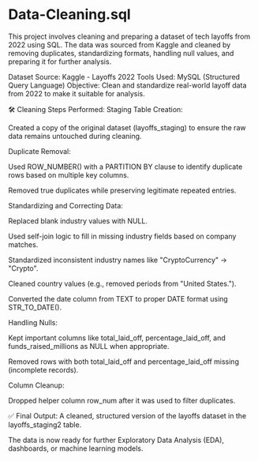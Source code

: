 # Data-Cleaning.sql
This project involves cleaning and preparing a dataset of tech layoffs from 2022 using SQL. The data was sourced from Kaggle and cleaned by removing duplicates, standardizing formats, handling null values, and preparing it for further analysis.

Dataset Source: Kaggle - Layoffs 2022
Tools Used: MySQL (Structured Query Language)
Objective: Clean and standardize real-world layoff data from 2022 to make it suitable for analysis.

🛠️ Cleaning Steps Performed:
Staging Table Creation:

Created a copy of the original dataset (layoffs_staging) to ensure the raw data remains untouched during cleaning.

Duplicate Removal:

Used ROW_NUMBER() with a PARTITION BY clause to identify duplicate rows based on multiple key columns.

Removed true duplicates while preserving legitimate repeated entries.

Standardizing and Correcting Data:

Replaced blank industry values with NULL.

Used self-join logic to fill in missing industry fields based on company matches.

Standardized inconsistent industry names like "CryptoCurrency" → "Crypto".

Cleaned country values (e.g., removed periods from "United States.").

Converted the date column from TEXT to proper DATE format using STR_TO_DATE().

Handling Nulls:

Kept important columns like total_laid_off, percentage_laid_off, and funds_raised_millions as NULL when appropriate.

Removed rows with both total_laid_off and percentage_laid_off missing (incomplete records).

Column Cleanup:

Dropped helper column row_num after it was used to filter duplicates.

✅ Final Output:
A cleaned, structured version of the layoffs dataset in the layoffs_staging2 table.

The data is now ready for further Exploratory Data Analysis (EDA), dashboards, or machine learning models.

